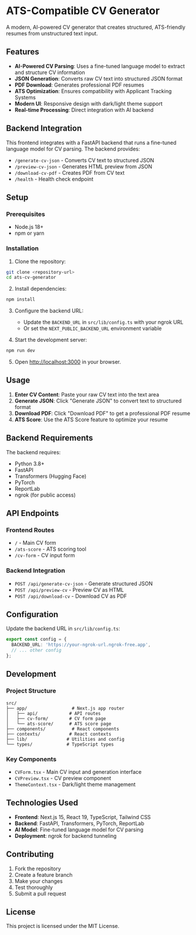 # ATS-Compatible CV Generator

A modern, AI-powered CV generator that creates structured, ATS-friendly resumes from unstructured text input.

## Features

- **AI-Powered CV Parsing**: Uses a fine-tuned language model to extract and structure CV information
- **JSON Generation**: Converts raw CV text into structured JSON format
- **PDF Download**: Generates professional PDF resumes
- **ATS Optimization**: Ensures compatibility with Applicant Tracking Systems
- **Modern UI**: Responsive design with dark/light theme support
- **Real-time Processing**: Direct integration with AI backend

## Backend Integration

This frontend integrates with a FastAPI backend that runs a fine-tuned language model for CV parsing. The backend provides:

- `/generate-cv-json` - Converts CV text to structured JSON
- `/preview-cv-json` - Generates HTML preview from JSON
- `/download-cv-pdf` - Creates PDF from CV text
- `/health` - Health check endpoint

## Setup

### Prerequisites

- Node.js 18+ 
- npm or yarn

### Installation

1. Clone the repository:
```bash
git clone <repository-url>
cd ats-cv-generator
```

2. Install dependencies:
```bash
npm install
```

3. Configure the backend URL:
   - Update the `BACKEND_URL` in `src/lib/config.ts` with your ngrok URL
   - Or set the `NEXT_PUBLIC_BACKEND_URL` environment variable

4. Start the development server:
```bash
npm run dev
```

5. Open [http://localhost:3000](http://localhost:3000) in your browser.

## Usage

1. **Enter CV Content**: Paste your raw CV text into the text area
2. **Generate JSON**: Click "Generate JSON" to convert text to structured format
3. **Download PDF**: Click "Download PDF" to get a professional PDF resume
4. **ATS Score**: Use the ATS Score feature to optimize your resume

## Backend Requirements

The backend requires:
- Python 3.8+
- FastAPI
- Transformers (Hugging Face)
- PyTorch
- ReportLab
- ngrok (for public access)

## API Endpoints

### Frontend Routes
- `/` - Main CV form
- `/ats-score` - ATS scoring tool
- `/cv-form` - CV input form

### Backend Integration
- `POST /api/generate-cv-json` - Generate structured JSON
- `POST /api/preview-cv` - Preview CV as HTML
- `POST /api/download-cv` - Download CV as PDF

## Configuration

Update the backend URL in `src/lib/config.ts`:

```typescript
export const config = {
  BACKEND_URL: 'https://your-ngrok-url.ngrok-free.app',
  // ... other config
};
```

## Development

### Project Structure
```
src/
├── app/                 # Next.js app router
│   ├── api/            # API routes
│   ├── cv-form/        # CV form page
│   └── ats-score/      # ATS score page
├── components/          # React components
├── contexts/           # React contexts
├── lib/               # Utilities and config
└── types/             # TypeScript types
```

### Key Components
- `CVForm.tsx` - Main CV input and generation interface
- `CVPreview.tsx` - CV preview component
- `ThemeContext.tsx` - Dark/light theme management

## Technologies Used

- **Frontend**: Next.js 15, React 19, TypeScript, Tailwind CSS
- **Backend**: FastAPI, Transformers, PyTorch, ReportLab
- **AI Model**: Fine-tuned language model for CV parsing
- **Deployment**: ngrok for backend tunneling

## Contributing

1. Fork the repository
2. Create a feature branch
3. Make your changes
4. Test thoroughly
5. Submit a pull request

## License

This project is licensed under the MIT License.
